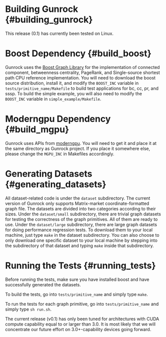 Building Gunrock              {#building_gunrock}
==============

This release (0.1) has currently been tested on Linux.

Boost Dependency           {#build_boost}
=================

Gunrock uses the [Boost Graph
Library](http://www.boost.org/doc/libs/1_53_0/libs/graph/doc/index.html) for
the implementation of connected component, betweenness centrality, PageRank,
and Single-source shortest path CPU reference implementation. You will need to
download the boost source distribution, install it, and modify the `BOOST_INC`
variable in `tests/primitive_name/Makefile` to build test applications for bc,
cc, pr, and sssp. To build the simple example, you will also need to modify the
`BOOST_INC` variable in `simple_example/Makefile`.

Moderngpu Dependency           {#build_mgpu}
=================

Gunrock uses APIs from [moderngpu](https://github.com/NVlabs/moderngpu). You
will need to get it and place it at the same directory as Gunrock project. If
you place it somewhere else, please change the `MGPU_INC` in Makefiles
accordingly.

Generating Datasets           {#generating_datasets}
===================

All dataset-related code is under the `dataset` subdirectory. The current
version of Gunrock only supports Matrix-market coordinate-formatted graph file.
The datasets are divided into two categories according to their sizes. Under
the `dataset/small` subdirectory, there are trivial graph datasets for testing
the correctness of the graph primitives. All of them are ready to use.  Under
the `dataset/large` subdirectory, there are large graph datasets for doing
performance regression tests. To download them to your local machine, just type
`make` in the dataset subdirectory. You can also choose to only download one
specific dataset to your local machine by stepping into the subdirectory of
that dataset and typing `make` inside that subdirectory.

Running the Tests           {#running_tests}
=================

Before running the tests, make sure you have installed boost and have
successfully generated the datasets.

To build the tests, go into `tests/primitive_name` and simply type `make`.

To run the tests for each graph primitive, go into `tests/primitive_name` and
simply type `sh run.sh`.

The current release (v0.1) has only been tuned for architectures with CUDA
compute capability equal to or larger than 3.0. It is most likely that we will
concentrate our future effort on 3.0+-capability devices going forward.
